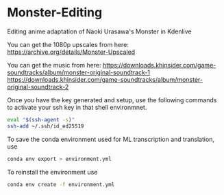 # Monster-Editing
Editing anime adaptation of Naoki Urasawa's Monster in Kdenlive

You can get the 1080p upscales from here:
https://archive.org/details/Monster-Upscaled

You can get the music from here:
https://downloads.khinsider.com/game-soundtracks/album/monster-original-soundtrack-1
https://downloads.khinsider.com/game-soundtracks/album/monster-original-soundtrack-2


Once you have the key generated and setup, use the following commands to activate your ssh key in that shell environmnet.
```bash
eval "$(ssh-agent -s)"
ssh-add ~/.ssh/id_ed25519
```

To save the conda environment used for ML transcription and translation, use
```bash
conda env export > environment.yml
```

To reinstall the environment use 
```bash
conda env create -f environment.yml
```